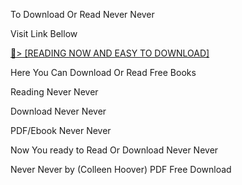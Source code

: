 To Download Or Read Never Never

Visit Link Bellow

<a href="https://uk.ebookarea.xyz/?book=208456112-never-never">📖&gt; [READING NOW AND EASY TO DOWNLOAD]</a>

Here You Can Download Or Read Free Books

Reading Never Never

Download Never Never

PDF/Ebook Never Never

Now You ready to Read Or Download Never Never

Never Never by (Colleen Hoover) PDF Free Download
